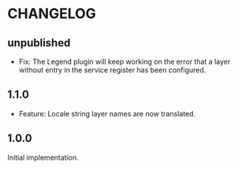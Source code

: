 # CHANGELOG

## unpublished

- Fix: The Legend plugin will keep working on the error that a layer without entry in the service register has been configured.

## 1.1.0

- Feature: Locale string layer names are now translated.

## 1.0.0

Initial implementation.
